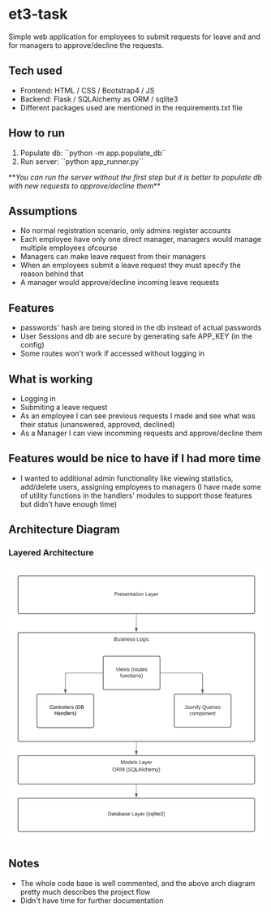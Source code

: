 # et3-task
Simple web application for employees to submit requests for leave and and for managers to approve/decline the requests.

## Tech used
- Frontend: HTML / CSS / Bootstrap4 / JS
- Backend: Flask / SQLAlchemy as ORM / sqlite3
- Different packages used are mentioned in the requirements.txt file
  
## How to run
<ol>
<li>Populate db: ``python -m app.populate_db``</li>
<li>Run server: ``python app_runner.py``</li>
</ol>
**<em>You can run the server without the first step but it is better to populate db with new requests to approve/decline them</em>**

## Assumptions
- No normal registration scenario, only admins register accounts
- Each employee have only one direct manager, managers would manage multiple employees ofcourse
- Managers can make leave request from their managers
- When an employees submit a leave request they must specify the reason behind that
- A manager would approve/decline incoming leave requests
  
## Features
- passwords' hash are being stored in the db instead of actual passwords
- User Sessions and db are secure by generating safe APP_KEY (in the config)
- Some routes won't work if accessed without logging in

## What is working
- Logging in
- Submiting a leave request
- As an employee I can see previous requests I made and see what was their status (unanswered, approved, declined)
- As a Manager I can view incomming requests and approve/decline them

## Features would be nice to have if I had more time
- I wanted to additional admin functionality like viewing statistics, add/delete users, assigning employees to managers (I have made some of utility functions in the handlers' modules to support those features but didn't have enough time)

## Architecture Diagram
### Layered Architecture
![Arch Diagram of website](/documentation/arch_diagram.png)

## Notes
- The whole code base is well commented, and the above arch diagram pretty much describes the project flow
- Didn't have time for further documentation

